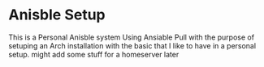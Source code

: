 # Anisble Setup

This is a Personal Anisble system Using Ansiable Pull with the purpose of setuping an Arch installation with the basic that I like to have in a personal setup.
might add some stuff for a homeserver later
